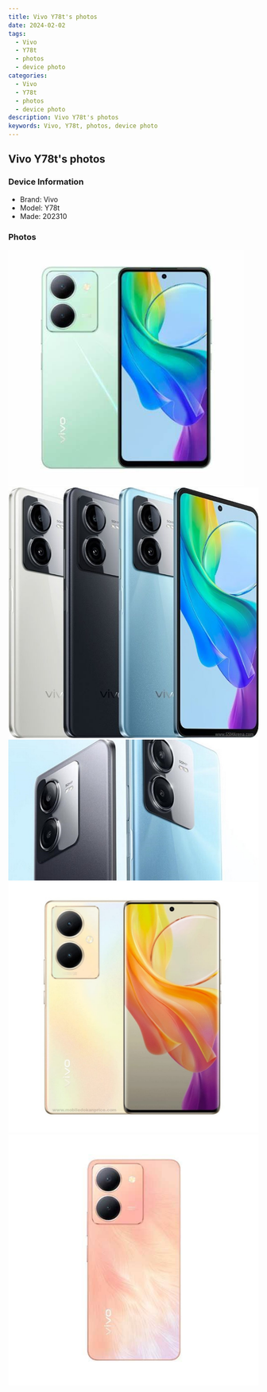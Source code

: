 ```yaml
---
title: Vivo Y78t's photos
date: 2024-02-02
tags: 
  - Vivo
  - Y78t
  - photos
  - device photo
categories: 
  - Vivo
  - Y78t
  - photos
  - device photo
description: Vivo Y78t's photos
keywords: Vivo, Y78t, photos, device photo
---
```


## Vivo Y78t's photos

### Device Information

- Brand: Vivo
- Model: Y78t
- Made: 202310

### Photos

![/images/best-assets/devices/vivo/vivo-y78t/1.jpg](/images/best-assets/devices/vivo/vivo-y78t/1.jpg)
![/images/best-assets/devices/vivo/vivo-y78t/2.jpg](/images/best-assets/devices/vivo/vivo-y78t/2.jpg)
![/images/best-assets/devices/vivo/vivo-y78t/3.jpg](/images/best-assets/devices/vivo/vivo-y78t/3.jpg)
![/images/best-assets/devices/vivo/vivo-y78t/4.jpg](/images/best-assets/devices/vivo/vivo-y78t/4.jpg)
![/images/best-assets/devices/vivo/vivo-y78t/5.jpg](/images/best-assets/devices/vivo/vivo-y78t/5.jpg)
